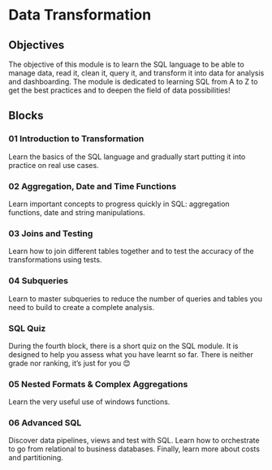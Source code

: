 # Data Transformation

## Objectives
The objective of this module is to learn the SQL language to be able to manage data, read it, clean it, query it, and transform it into data for analysis and dashboarding. The module is dedicated to learning SQL from A to Z to get the best practices and to deepen the field of data possibilities!

## Blocks

### 01 Introduction to Transformation
Learn the basics of the SQL language and gradually start putting it into practice on real use cases.

### 02 Aggregation, Date and Time Functions
Learn important concepts to progress quickly in SQL: aggregation functions, date and string manipulations.

### 03 Joins and Testing
Learn how to join different tables together and to test the accuracy of the transformations using tests.

### 04 Subqueries
Learn to master subqueries to reduce the number of queries and tables you need to build to create a complete analysis. 

### SQL Quiz
During the fourth block, there is a short quiz on the SQL module. It is designed to help you assess what you have learnt so far. There is neither grade nor ranking, it’s just for you 😊

### 05 Nested Formats & Complex Aggregations
Learn the very useful use of windows functions.

### 06 Advanced SQL
Discover data pipelines, views and test with SQL. Learn how to orchestrate to go from relational to business databases. Finally, learn more about costs and partitioning.
